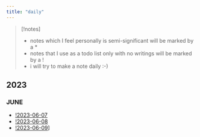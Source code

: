 ```yaml
---
title: "daily"
---
```

> [!notes] 
> - notes which I feel personally is semi-significant will be marked by a * 
> - notes that I use as a todo list only with no writings will be marked by a !
> - i will try to make a note daily :-)

## 2023
### JUNE
- [!2023-06-07](daily/2023-06-07.md)
- [!2023-06-08](daily/2023-06-08.md)
- [!2023-06-09](daily/2023-06-09.md)]